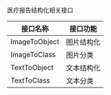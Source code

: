 医疗报告结构化相关接口

| 接口名称      | 接口功能   |
| ------------- | ---------- |
| ImageToObject | 图片结构化 |
| ImageToClass  | 图片分类   |
| TextToObject  | 文本结构化 |
| TextToClass   | 文本分类   |
